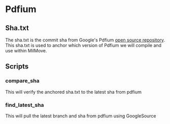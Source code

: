 # Pdfium

## Sha.txt

The sha.txt is the commit sha from Google's Pdfium [open source repository](https://pdfium.googlesource.com/pdfium/). This sha.txt is used to anchor which version of Pdfium we will compile and use within MilMove.

## Scripts

### compare_sha

This will verify the anchored sha.txt to the latest sha from pdfium

### find_latest_sha

This will pull the latest branch and sha from pdfium using GoogleSource
